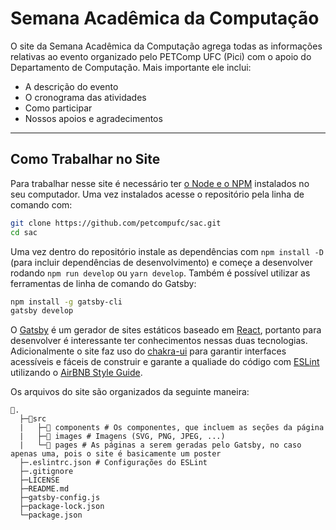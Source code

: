 # Semana Acadêmica da Computação

O site da Semana Acadêmica da Computação agrega todas as informações relativas ao evento organizado pelo PETComp UFC (Pici) com o apoio do Departamento de Computação. Mais importante ele inclui:
- A descrição do evento
- O cronograma das atividades
- Como participar
- Nossos apoios e agradecimentos

---

## Como Trabalhar no Site

Para trabalhar nesse site é necessário ter [o Node e o NPM](https://nodejs.org/) instalados no seu computador. Uma vez instalados acesse o repositório pela linha de comando com:

```sh
git clone https://github.com/petcompufc/sac.git
cd sac
```

Uma vez dentro do repositório instale as dependências com `npm install -D` (para incluir dependências de desenvolvimento) e começe a desenvolver rodando `npm run develop` ou `yarn develop`. Também é possível utilizar as ferramentas de linha de comando do Gatsby:

```bash
npm install -g gatsby-cli
gatsby develop
```
O [Gatsby](https://www.gatsbyjs.com/) é um gerador de sites estáticos baseado em [React](https://reactjs.org/), portanto para desenvolver é interessante ter conhecimentos nessas duas tecnologias. Adicionalmente o site faz uso do [chakra-ui](https://chakra-ui.com/) para garantir interfaces acessíveis e fáceis de construir e garante a qualiade do código com [ESLint](https://eslint.org/) utilizando o [AirBNB Style Guide](https://github.com/airbnb/javascript). 

Os arquivos do site são organizados da seguinte maneira:

```
📁.
  ├─📁src
  |   ├─📁 components # Os componentes, que incluem as seções da página
  |   ├─📁 images # Imagens (SVG, PNG, JPEG, ...)
  |   └─📁 pages # As páginas a serem geradas pelo Gatsby, no caso apenas uma, pois o site é basicamente um poster
  ├─.eslintrc.json # Configurações do ESLint
  ├─.gitignore
  ├─LICENSE
  ├─README.md
  ├─gatsby-config.js
  ├─package-lock.json
  └─package.json
```

<!-- TODO: Contribuindo -->
